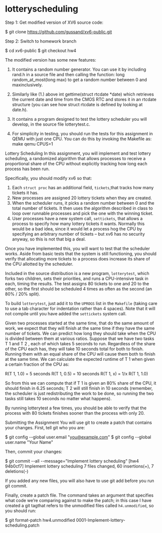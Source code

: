 # lotteryscheduling

Step 1: Get modified version of XV6 source code:

$ git clone https://github.com/gussand/xv6-public.git

Step 2: Switch to homework branch

$ cd xv6-public
$ git checkout hw4

The modified version has some new features:
1. It contains a random number generator. You can use it by including rand.h in a source file 
and then calling the function: long random_at_most(long max)
to get a random number between 0 and maxinclusively.

2. Similarly like (1.) above
int gettime(struct rtcdate *date)
which retrieves the current date and time from the CMOS RTC and stores it in an rtcdate structure 
(you can see how struct rtcdate is defined by looking at date.h).

3. It contains a program designed to test the lottery scheduler you will develop, in the source 
file lotterytest.c.

4. For simplicity in testing, you should run the tests for this assignment in QEMU with just one 
CPU. You can do this by invoking the Makefile as: make qemu CPUS=1

Lottery Scheduling
In this assignment, you will implement and test lottery scheduling, a randomized algorithm that 
allows processes to receive a proportional share of the CPU without explicitly tracking how long 
each process has been run.

Specifically, you should modify xv6 so that:
1. Each `struct proc` has an additional field, `tickets`,that tracks how many tickets it has.
2. New processes are assigned 20 lottery tickets when they are created.
3. When the scheduler runs, it picks a random number between 0 and the total number of tickets. 
It then uses the algorithm described in class to loop over runnable processes and pick the one 
with the winning ticket.
4. User processes have a new system call, `settickets`, that allows a process to specify how many 
lottery tickets it wants. Normally this would be a bad idea, since it would let a process hog the 
CPU by specifying an arbitrary number of tickets – but xv6 has no security anyway, so this is not 
that big a deal.

Once you have implemented this, you will want to test that the scheduler works. Aside from basic 
tests that the system is still functioning, you should verify that allocating more tickets to a 
process does increase its share of the CPU allotted by the scheduler.

Included in the source distribution is a new program, `lotterytest`, which forks two children, 
sets their priorities, and runs a CPU-intensive task in each, timing the results. The test assigns 
80 tickets to one and 20 to the other, so the first should be scheduled 4 times as often as 
the second (an 80% / 20% split).

To build `lotterytest`, just add it to the `UPROGS` list in the `Makefile` (taking care to use a 
tab character for indentation rather than 4 spaces). Note that it will not compile until you have 
added the `settickets` system call.

Given two processes started at the same time, that do the same amount of work, we expect that 
they will finish at the same time if they have the same number of tickets. We can predict how
long they should take when the CPU is divided between them at various ratios. Suppose that we
have two tasks T 1 and T 2 , each of which takes 5 seconds to run. Regardless of the share of 
the CPU each has, they will take 10 seconds total for both to finish. Running them with an equal 
share of the CPU will cause them both to finish at the same time. We can calculate the expected
runtime of T 1 when given a certain fraction of the CPU as:

R(T 1, 1.0) = 5 seconds
R(T 1, 0.5) = 10 seconds 
R(T 1, x) = 1/x R(T 1, 1.0)

So from this we can compute that if T 1 is given an 80% share of the CPU, it should finish in 
6.25 seconds; T 2 will still finish in 10 seconds (remember, the scheduler is just redistributing
the work to be done, so running the two tasks still takes 10 seconds no matter what happens).

By running lotterytest a few times, you should be able to verify that the process with 80 tickets 
finishes sooner than the process with only 20.

Submitting the Assignment
You will use git to create a patch that contains your changes. First, tell git who you are:

$ git config --global user.email "you@example.com" 
$ git config --global user.name "Your Name"

Then, commit your changes:

$ git commit --all --message="Implement lottery scheduling" 
[hw4 94b0cf7] Implement lottery scheduling
7 files changed, 60 insertions(+), 7 deletions(-)

If you added any new files, you will also have to use git add before you run git commit.

Finally, create a patch file. The command takes an argument that specifies what code we’re 
comparing against to make the patch; in this case I have created a git tagthat refers to the 
unmodified files called `h4.unmodified`, so you should run:

$ git format-patch hw4.unmodified 0001-Implement-lottery-scheduling.patch
